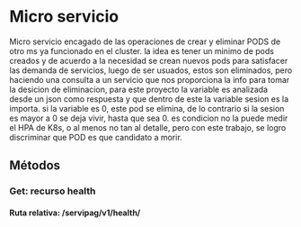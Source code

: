 # Micro servicio <NOMBRE SERVICIO>

Micro servicio encagado de las operaciones de crear y eliminar PODS de otro ms ya funcionado en el cluster.
la idea es tener un minimo de pods creados y de acuerdo a la necesidad se crean nuevos pods para satisfacer las 
demanda de servicios, luego de ser usuados, estos son eliminados, pero haciendo una consulta a un servicio que nos 
proporciona la info para tomar la desicion de eliminacion, para este proyecto la variable es analizada desde un json como
respuesta y que dentro de este la variable sesion es la importa. si la variable es 0, este pod se elimina, de lo contrario
si la sesion es mayor a 0 se deja vivir, hasta que sea 0. es condicion no la puede medir el HPA de K8s, o al menos no tan al 
detalle, pero con este trabajo, se logro discriminar que POD es que candidato a morir.

## Métodos

### Get: recurso health

#### Ruta relativa: /servipag/v1/health/

